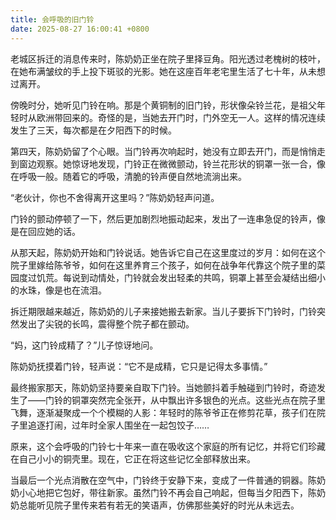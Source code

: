 ```yaml
---
title: 会呼吸的旧门铃
date: 2025-08-27 16:00:41 +0800
---
```


老城区拆迁的消息传来时，陈奶奶正坐在院子里择豆角。阳光透过老槐树的枝叶，在她布满皱纹的手上投下斑驳的光影。她在这座百年老宅里生活了七十年，从未想过离开。

傍晚时分，她听见门铃在响。那是个黄铜制的旧门铃，形状像朵铃兰花，是祖父年轻时从欧洲带回来的。奇怪的是，当她去开门时，门外空无一人。这样的情况连续发生了三天，每次都是在夕阳西下的时候。

第四天，陈奶奶留了个心眼。当门铃再次响起时，她没有立即去开门，而是悄悄走到窗边观察。她惊讶地发现，门铃正在微微颤动，铃兰花形状的铜罩一张一合，像在呼吸一般。随着它的呼吸，清脆的铃声便自然地流淌出来。

“老伙计，你也不舍得离开这里吗？”陈奶奶轻声问道。

门铃的颤动停顿了一下，然后更加剧烈地振动起来，发出了一连串急促的铃声，像是在回应她的话。

从那天起，陈奶奶开始和门铃说话。她告诉它自己在这里度过的岁月：如何在这个院子里嫁给陈爷爷，如何在这里养育三个孩子，如何在战争年代靠这个院子里的菜园度过饥荒。每说到动情处，门铃就会发出轻柔的共鸣，铜罩上甚至会凝结出细小的水珠，像是也在流泪。

拆迁期限越来越近，陈奶奶的儿子来接她搬去新家。当儿子要拆下门铃时，门铃突然发出了尖锐的长鸣，震得整个院子都在颤动。

“妈，这门铃成精了？”儿子惊讶地问。

陈奶奶抚摸着门铃，轻声说：“它不是成精，它只是记得太多事情。”

最终搬家那天，陈奶奶坚持要亲自取下门铃。当她颤抖着手触碰到门铃时，奇迹发生了——门铃的铜罩突然完全张开，从中飘出许多银色的光点。这些光点在院子里飞舞，逐渐凝聚成一个个模糊的人影：年轻时的陈爷爷正在修剪花草，孩子们在院子里追逐打闹，过年时全家人围坐在一起包饺子……

原来，这个会呼吸的门铃七十年来一直在吸收这个家庭的所有记忆，并将它们珍藏在自己小小的铜壳里。现在，它正在将这些记忆全部释放出来。

当最后一个光点消散在空气中，门铃终于安静下来，变成了一件普通的铜器。陈奶奶小心地把它包好，带往新家。虽然门铃不再会自己响起，但每当夕阳西下，陈奶奶总能听见院子里传来若有若无的笑语声，仿佛那些美好的时光从未远去。
